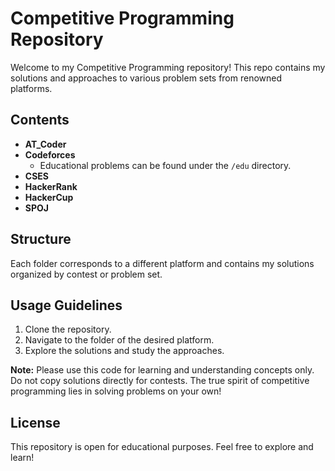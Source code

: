 # Competitive Programming Repository

Welcome to my Competitive Programming repository! This repo contains my solutions and approaches to various problem sets from renowned platforms.

## Contents
- **AT_Coder**
- **Codeforces**
  - Educational problems can be found under the `/edu` directory.
- **CSES**
- **HackerRank**
- **HackerCup**
- **SPOJ**

## Structure
Each folder corresponds to a different platform and contains my solutions organized by contest or problem set.

## Usage Guidelines
1. Clone the repository.
2. Navigate to the folder of the desired platform.
3. Explore the solutions and study the approaches.

**Note:** Please use this code for learning and understanding concepts only. Do not copy solutions directly for contests. The true spirit of competitive programming lies in solving problems on your own!

## License
This repository is open for educational purposes. Feel free to explore and learn!
